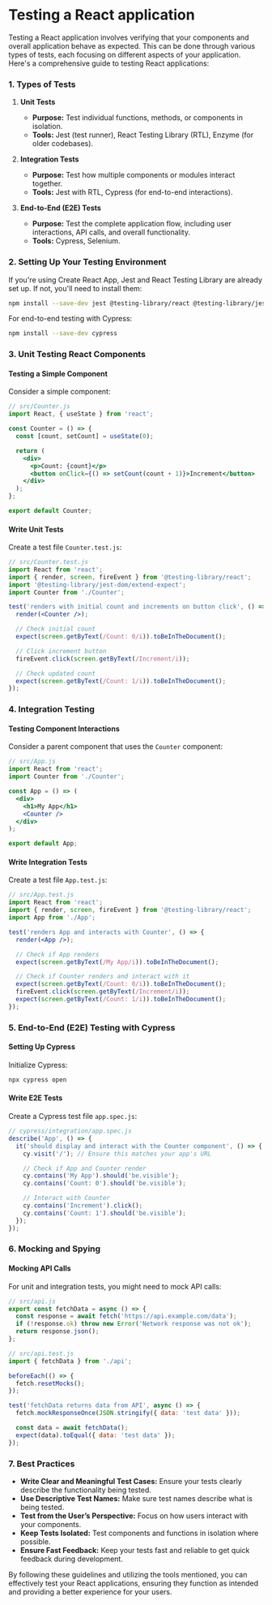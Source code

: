 # Testing a React application

Testing a React application involves verifying that your components and overall application behave as expected. This can be done through various types of tests, each focusing on different aspects of your application. Here's a comprehensive guide to testing React applications:

### **1. Types of Tests**

1. **Unit Tests**
   - **Purpose:** Test individual functions, methods, or components in isolation.
   - **Tools:** Jest (test runner), React Testing Library (RTL), Enzyme (for older codebases).

2. **Integration Tests**
   - **Purpose:** Test how multiple components or modules interact together.
   - **Tools:** Jest with RTL, Cypress (for end-to-end interactions).

3. **End-to-End (E2E) Tests**
   - **Purpose:** Test the complete application flow, including user interactions, API calls, and overall functionality.
   - **Tools:** Cypress, Selenium.

### **2. Setting Up Your Testing Environment**

If you're using Create React App, Jest and React Testing Library are already set up. If not, you'll need to install them:

```bash
npm install --save-dev jest @testing-library/react @testing-library/jest-dom
```

For end-to-end testing with Cypress:

```bash
npm install --save-dev cypress
```


### **3. Unit Testing React Components**

#### **Testing a Simple Component**

Consider a simple component:

```jsx
// src/Counter.js
import React, { useState } from 'react';

const Counter = () => {
  const [count, setCount] = useState(0);

  return (
    <div>
      <p>Count: {count}</p>
      <button onClick={() => setCount(count + 1)}>Increment</button>
    </div>
  );
};

export default Counter;
```

#### **Write Unit Tests**

Create a test file `Counter.test.js`:

```jsx
// src/Counter.test.js
import React from 'react';
import { render, screen, fireEvent } from '@testing-library/react';
import '@testing-library/jest-dom/extend-expect';
import Counter from './Counter';

test('renders with initial count and increments on button click', () => {
  render(<Counter />);

  // Check initial count
  expect(screen.getByText(/Count: 0/i)).toBeInTheDocument();

  // Click increment button
  fireEvent.click(screen.getByText(/Increment/i));

  // Check updated count
  expect(screen.getByText(/Count: 1/i)).toBeInTheDocument();
});
```

### **4. Integration Testing**

#### **Testing Component Interactions**

Consider a parent component that uses the `Counter` component:

```jsx
// src/App.js
import React from 'react';
import Counter from './Counter';

const App = () => (
  <div>
    <h1>My App</h1>
    <Counter />
  </div>
);

export default App;
```

#### **Write Integration Tests**

Create a test file `App.test.js`:

```jsx
// src/App.test.js
import React from 'react';
import { render, screen, fireEvent } from '@testing-library/react';
import App from './App';

test('renders App and interacts with Counter', () => {
  render(<App />);

  // Check if App renders
  expect(screen.getByText(/My App/i)).toBeInTheDocument();

  // Check if Counter renders and interact with it
  expect(screen.getByText(/Count: 0/i)).toBeInTheDocument();
  fireEvent.click(screen.getByText(/Increment/i));
  expect(screen.getByText(/Count: 1/i)).toBeInTheDocument();
});
```

### **5. End-to-End (E2E) Testing with Cypress**

#### **Setting Up Cypress**

Initialize Cypress:

```bash
npx cypress open
```

#### **Write E2E Tests**

Create a Cypress test file `app.spec.js`:

```javascript
// cypress/integration/app.spec.js
describe('App', () => {
  it('should display and interact with the Counter component', () => {
    cy.visit('/'); // Ensure this matches your app's URL

    // Check if App and Counter render
    cy.contains('My App').should('be.visible');
    cy.contains('Count: 0').should('be.visible');

    // Interact with Counter
    cy.contains('Increment').click();
    cy.contains('Count: 1').should('be.visible');
  });
});
```

### **6. Mocking and Spying**

#### **Mocking API Calls**

For unit and integration tests, you might need to mock API calls:

```jsx
// src/api.js
export const fetchData = async () => {
  const response = await fetch('https://api.example.com/data');
  if (!response.ok) throw new Error('Network response was not ok');
  return response.json();
};
```

```jsx
// src/api.test.js
import { fetchData } from './api';

beforeEach(() => {
  fetch.resetMocks();
});

test('fetchData returns data from API', async () => {
  fetch.mockResponseOnce(JSON.stringify({ data: 'test data' }));

  const data = await fetchData();
  expect(data).toEqual({ data: 'test data' });
});
```

### **7. Best Practices**

- **Write Clear and Meaningful Test Cases:** Ensure your tests clearly describe the functionality being tested.
- **Use Descriptive Test Names:** Make sure test names describe what is being tested.
- **Test from the User’s Perspective:** Focus on how users interact with your components.
- **Keep Tests Isolated:** Test components and functions in isolation where possible.
- **Ensure Fast Feedback:** Keep your tests fast and reliable to get quick feedback during development.

By following these guidelines and utilizing the tools mentioned, you can effectively test your React applications, ensuring they function as intended and providing a better experience for your users.